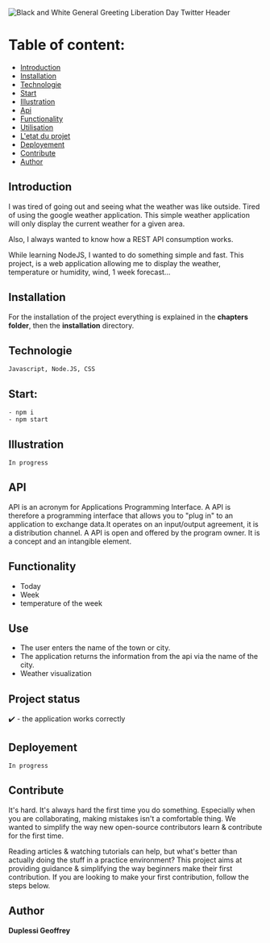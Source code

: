 ![Black and White General Greeting Liberation Day Twitter Header](https://user-images.githubusercontent.com/38507456/86512535-65c7e580-be03-11ea-8833-eabacd5c92c3.png)

# Table of content: 
   * [Introduction](#Introduction)
   * [Installation](#Installation)
   * [Technologie](#Technologie)
   * [Start](#Start)
   * [Illustration](#Illustration)
   * [Api](#Api)
   * [Functionality](#Functionality)
   * [Utilisation](#Utilisation)
   * [L'etat du projet](#Etat-du-projet)
   * [Deployement](#Deployement)
   * [Contribute](#Contribute)
   * [Author](#Author)



## Introduction
I was tired of going out and seeing what the weather was like outside. Tired of using the google weather application.
This simple weather application will only display the current weather for a given area. 

Also, I always wanted to know how a REST API consumption works.

While learning NodeJS, I wanted to do something simple and fast. This project, is a web application allowing me to display the weather, temperature or humidity, wind, 1 week forecast...

## Installation
For the installation of the project everything is explained in the **chapters folder**, then the **installation** directory. 

## Technologie
```
Javascript, Node.JS, CSS
```
## Start:
```
- npm i
- npm start
```
## Illustration
```
In progress
```
## API
API is an acronym for Applications Programming Interface. A API is therefore a programming interface that allows you to "plug in" to an application to exchange data.It operates on an input/output agreement, it is a distribution channel. A API is open and offered by the program owner. It is a concept and an intangible element.

## Functionality
- Today
- Week 
- temperature of the week

## Use
- The user enters the name of the town or city. 
- The application returns the information from the api via the name of the city.
- Weather visualization

## Project status
✔️ - the application works correctly
## Deployement 
```
In progress
```
## Contribute
It's hard. It's always hard the first time you do something. Especially when you are collaborating, making mistakes isn't a comfortable thing. We wanted to simplify the way new open-source contributors learn & contribute for the first time.

Reading articles & watching tutorials can help, but what's better than actually doing the stuff in a practice environment? This project aims at providing guidance & simplifying the way beginners make their first contribution. If you are looking to make your first contribution, follow the steps below.


## Author
**Duplessi Geoffrey** 







 
